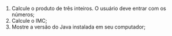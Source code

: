 1) Calcule o produto de três inteiros. O usuário deve entrar com os números;
2) Calcule o IMC;
3) Mostre a versão do Java instalada em seu computador;
